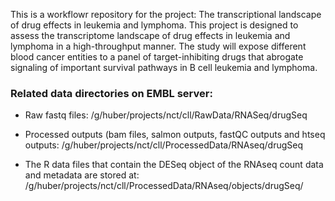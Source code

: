 This is a workflowr repository for the project: The transcriptional landscape of drug effects in leukemia and lymphoma. This project is designed to assess the transcriptome landscape of drug effects in leukemia and lymphoma in a high-throughput manner. The study will expose different blood cancer entities to a panel of target-inhibiting drugs that abrogate signaling of important survival pathways in B cell leukemia and lymphoma. 


### Related data directories on EMBL server:

* Raw fastq files: /g/huber/projects/nct/cll/RawData/RNASeq/drugSeq 

* Processed outputs (bam files, salmon outputs, fastQC outputs and htseq outputs: /g/huber/projects/nct/cll/ProcessedData/RNAseq/drugSeq

* The R data files that contain the DESeq object of the RNAseq count data and metadata are stored at: /g/huber/projects/nct/cll/ProcessedData/RNAseq/objects/drugSeq/ 

 
